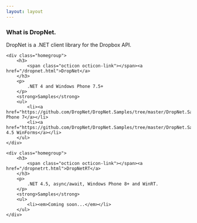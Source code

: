 ```yaml
---
layout: layout
---
```


<div class="home">
    <h3>
        <span class="octicon octicon-link"></span>What is DropNet.
    </h3>
    <p>
        DropNet is a .NET client library for the Dropbox API.
    </p>

    
    <div class="homegroup">
        <h3>
            <span class="octicon octicon-link"></span><a href="/dropnet.html">DropNet</a>
        </h3>
        <p>
            .NET 4 and Windows Phone 7.5+
        </p>
        <strong>Samples</strong>
        <ul>
            <li><a href="https://github.com/DropNet/DropNet.Samples/tree/master/DropNet.Samples.WP7">Windows Phone 7</a></li>
            <li><a href="https://github.com/DropNet/DropNet.Samples/tree/master/DropNet.Samples.WinForms">.NET 4.5 WinForms</a></li>
        </ul>
    </div>
    
    <div class="homegroup">
        <h3>
            <span class="octicon octicon-link"></span><a href="/dropnetrt.html">DropNetRT</a>
        </h3>
        <p>
            .NET 4.5, async/await, Windows Phone 8+ and WinRT.
        </p>
        <strong>Samples</strong>
        <ul>
            <li><em>Coming soon...</em></li>
        </ul>
    </div>


</div>